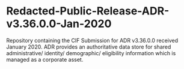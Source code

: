 # Redacted-Public-Release-ADR-v3.36.0.0-Jan-2020
Repository containing the CIF Submission for ADR v3.36.0.0 received January 2020.
ADR provides an authoritative data store for shared administrative/ identity/ demographic/ eligibility information which is managed as a corporate asset. 
